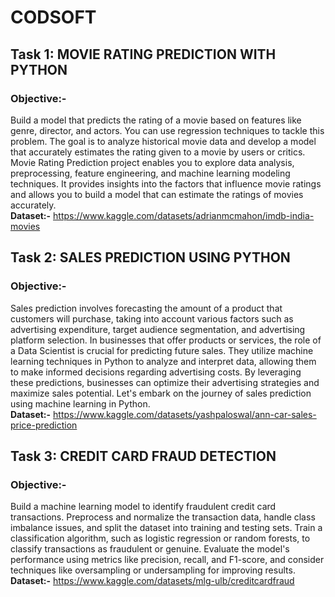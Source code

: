 # CODSOFT

## Task 1: MOVIE RATING PREDICTION WITH PYTHON
### Objective:-
Build a model that predicts the rating of a movie based on
features like genre, director, and actors. You can use regression
techniques to tackle this problem.
The goal is to analyze historical movie data and develop a model
that accurately estimates the rating given to a movie by users or
critics.
Movie Rating Prediction project enables you to explore data
analysis, preprocessing, feature engineering, and machine
learning modeling techniques. It provides insights into the factors
that influence movie ratings and allows you to build a model that
can estimate the ratings of movies accurately.      
**Dataset:-** https://www.kaggle.com/datasets/adrianmcmahon/imdb-india-movies

## Task 2: SALES PREDICTION USING PYTHON
### Objective:-
Sales prediction involves forecasting the amount of a product that
customers will purchase, taking into account various factors such as
advertising expenditure, target audience segmentation, and
advertising platform selection.
In businesses that offer products or services, the role of a Data
Scientist is crucial for predicting future sales. They utilize machine
learning techniques in Python to analyze and interpret data, allowing
them to make informed decisions regarding advertising costs. By
leveraging these predictions, businesses can optimize their
advertising strategies and maximize sales potential. Let's embark on
the journey of sales prediction using machine learning in Python.      
**Dataset:-** https://www.kaggle.com/datasets/yashpaloswal/ann-car-sales-price-prediction

## Task 3: CREDIT CARD FRAUD DETECTION
### Objective:-
Build a machine learning model to identify fraudulent credit card
transactions.
Preprocess and normalize the transaction data, handle class
imbalance issues, and split the dataset into training and testing sets.
Train a classification algorithm, such as logistic regression or random
forests, to classify transactions as fraudulent or genuine.
Evaluate the model's performance using metrics like precision, recall,
and F1-score, and consider techniques like oversampling or undersampling for improving results.     
**Dataset:-** https://www.kaggle.com/datasets/mlg-ulb/creditcardfraud
